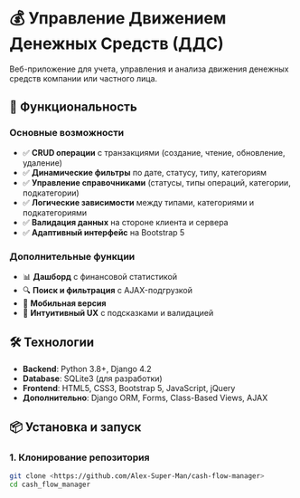 ﻿# 💰 Управление Движением Денежных Средств (ДДС)

Веб-приложение для учета, управления и анализа движения денежных средств компании или частного лица.

## 🚀 Функциональность

### Основные возможности
- ✅ **CRUD операции** с транзакциями (создание, чтение, обновление, удаление)
- ✅ **Динамические фильтры** по дате, статусу, типу, категориям
- ✅ **Управление справочниками** (статусы, типы операций, категории, подкатегории)
- ✅ **Логические зависимости** между типами, категориями и подкатегориями
- ✅ **Валидация данных** на стороне клиента и сервера
- ✅ **Адаптивный интерфейс** на Bootstrap 5

### Дополнительные функции
- 📊 **Дашборд** с финансовой статистикой
- 🔍 **Поиск и фильтрация** с AJAX-подгрузкой
- 📱 **Мобильная версия** 
- 🎯 **Интуитивный UX** с подсказками и валидацией

## 🛠 Технологии

- **Backend**: Python 3.8+, Django 4.2
- **Database**: SQLite3 (для разработки)
- **Frontend**: HTML5, CSS3, Bootstrap 5, JavaScript, jQuery
- **Дополнительно**: Django ORM, Forms, Class-Based Views, AJAX

## 📦 Установка и запуск

### 1. Клонирование репозитория
```bash
git clone <https://github.com/Alex-Super-Man/cash-flow-manager>
cd cash_flow_manager